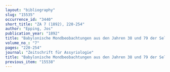 ```yaml
---
layout: "bibliography"
slug: "15535"
occurrence_id: "3440"
short_title: "ZA 7 (1892), 220-254"
author: "Epping, Jos"
publication_year: "1892"
title: "Babylonische Mondbeobachtungen aus den Jahren 38 und 79 der Seleuciden-Aera"
volume_no_: "7"
pages: "220-254"
journal: "Zeitschrift für Assyriologie"
title: "Babylonische Mondbeobachtungen aus den Jahren 38 und 79 der Seleuciden-Aera"
previous_item: "15538"
---
```

